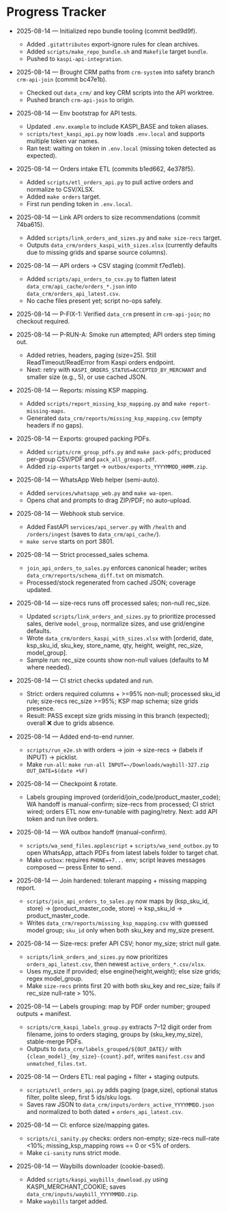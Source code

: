 # Progress Tracker

- 2025-08-14 — Initialized repo bundle tooling (commit bed9d9f).
  - Added `.gitattributes` export-ignore rules for clean archives.
  - Added `scripts/make_repo_bundle.sh` and `Makefile` target `bundle`.
  - Pushed to `kaspi-api-integration`.
 
- 2025-08-14 — Brought CRM paths from `crm-system` into safety branch `crm-api-join` (commit bc47e1b).
  - Checked out `data_crm/` and key CRM scripts into the API worktree.
  - Pushed branch `crm-api-join` to origin.

- 2025-08-14 — Env bootstrap for API tests.
  - Updated `.env.example` to include KASPI_BASE and token aliases.
  - `scripts/test_kaspi_api.py` now loads `.env.local` and supports multiple token var names.
  - Ran test: waiting on token in `.env.local` (missing token detected as expected).

- 2025-08-14 — Orders intake ETL (commits b1ed662, 4e378f5).
  - Added `scripts/etl_orders_api.py` to pull active orders and normalize to CSV/XLSX.
  - Added `make orders` target.
  - First run pending token in `.env.local`.

- 2025-08-14 — Link API orders to size recommendations (commit 74ba615).
  - Added `scripts/link_orders_and_sizes.py` and `make size-recs` target.
  - Outputs `data_crm/orders_kaspi_with_sizes.xlsx` (currently defaults due to missing grids and sparse source columns).

- 2025-08-14 — API orders → CSV staging (commit f7ed1eb).
  - Added `scripts/api_orders_to_csv.py` to flatten latest `data_crm/api_cache/orders_*.json` into `data_crm/orders_api_latest.csv`.
  - No cache files present yet; script no-ops safely.

- 2025-08-14 — P-FIX-1: Verified `data_crm` present in `crm-api-join`; no checkout required.

- 2025-08-14 — P-RUN-A: Smoke run attempted; API orders step timing out.
  - Added retries, headers, paging (size=25). Still ReadTimeout/ReadError from Kaspi orders endpoint.
  - Next: retry with `KASPI_ORDERS_STATUS=ACCEPTED_BY_MERCHANT` and smaller size (e.g., 5), or use cached JSON.

- 2025-08-14 — Reports: missing KSP mapping.
  - Added `scripts/report_missing_ksp_mapping.py` and `make report-missing-maps`.
  - Generated `data_crm/reports/missing_ksp_mapping.csv` (empty headers if no gaps).

- 2025-08-14 — Exports: grouped packing PDFs.
  - Added `scripts/crm_group_pdfs.py` and `make pack-pdfs`; produced per-group CSV/PDF and `pack_all_groups.pdf`.
  - Added `zip-exports` target → `outbox/exports_YYYYMMDD_HHMM.zip`.

- 2025-08-14 — WhatsApp Web helper (semi-auto).
  - Added `services/whatsapp_web.py` and `make wa-open`.
  - Opens chat and prompts to drag ZIP/PDF; no auto-upload.

- 2025-08-14 — Webhook stub service.
  - Added FastAPI `services/api_server.py` with `/health` and `/orders/ingest` (saves to `data_crm/api_cache/`).
  - `make serve` starts on port 3801.

- 2025-08-14 — Strict processed_sales schema.
  - `join_api_orders_to_sales.py` enforces canonical header; writes `data_crm/reports/schema_diff.txt` on mismatch.
  - Processed/stock regenerated from cached JSON; coverage updated.

- 2025-08-14 — size-recs runs off processed sales; non-null rec_size.
  - Updated `scripts/link_orders_and_sizes.py` to prioritize processed sales, derive `model_group`, normalize sizes, and use grid/engine defaults.
  - Wrote `data_crm/orders_kaspi_with_sizes.xlsx` with [orderid, date, ksp_sku_id, sku_key, store_name, qty, height, weight, rec_size, model_group].
  - Sample run: rec_size counts show non-null values (defaults to M where needed).

- 2025-08-14 — CI strict checks updated and run.
  - Strict: orders required columns + >=95% non-null; processed sku_id rule; size-recs rec_size >=95%; KSP map schema; size grids presence.
  - Result: PASS except size grids missing in this branch (expected); overall ❌ due to grids absence.

- 2025-08-14 — Added end-to-end runner.
  - `scripts/run_e2e.sh` with orders → join → size-recs → (labels if INPUT) → picklist.
  - Make `run-all`: `make run-all INPUT=~/Downloads/waybill-327.zip OUT_DATE=$(date +%F)`

- 2025-08-14 — Checkpoint & rotate.
  - Labels grouping improved (orderid/join_code/product_master_code); WA handoff is manual-confirm; size-recs from processed; CI strict wired; orders ETL now env-tunable with paging/retry. Next: add API token and run live orders.

- 2025-08-14 — WA outbox handoff (manual-confirm).
  - `scripts/wa_send_files.applescript` + `scripts/wa_send_outbox.py` to open WhatsApp, attach PDFs from latest labels folder to target chat.
  - Make `outbox`: requires `PHONE=+7...` env; script leaves messages composed — press Enter to send.

- 2025-08-14 — Join hardened: tolerant mapping + missing mapping report.
  - `scripts/join_api_orders_to_sales.py` now maps by (ksp_sku_id, store) → (product_master_code, store) → ksp_sku_id → product_master_code.
  - Writes `data_crm/reports/missing_ksp_mapping.csv` with guessed model group; `sku_id` only when both sku_key and my_size present.

- 2025-08-14 — Size-recs: prefer API CSV; honor my_size; strict null gate.
  - `scripts/link_orders_and_sizes.py` now prioritizes `orders_api_latest.csv`, then newest `active_orders_*.csv/xlsx`.
  - Uses my_size if provided; else engine(height,weight); else size grids; regex model_group.
  - Make `size-recs` prints first 20 with both sku_key and rec_size; fails if rec_size null-rate > 10%.

- 2025-08-14 — Labels grouping: map by PDF order number; grouped outputs + manifest.
  - `scripts/crm_kaspi_labels_group.py` extracts 7–12 digit order from filename, joins to orders staging, groups by (sku_key,my_size), stable-merge PDFs.
  - Outputs to `data_crm/labels_grouped/${OUT_DATE}/` with `{clean_model}_{my_size}-{count}.pdf`, writes `manifest.csv` and `unmatched_files.txt`.

- 2025-08-14 — Orders ETL: real paging + filter + staging outputs.
  - `scripts/etl_orders_api.py` adds paging (page,size), optional status filter, polite sleep, first 5 ids/sku logs.
  - Saves raw JSON to `data_crm/inputs/orders_active_YYYYMMDD.json` and normalized to both dated + `orders_api_latest.csv`.

- 2025-08-14 — CI: enforce size/mapping gates.
  - `scripts/ci_sanity.py` checks: orders non-empty; size-recs null-rate <10%; missing_ksp_mapping rows == 0 or <5% of orders.
  - Make `ci-sanity` runs strict mode.

- 2025-08-14 — Waybills downloader (cookie-based).
  - Added `scripts/kaspi_waybills_download.py` using KASPI_MERCHANT_COOKIE; saves `data_crm/inputs/waybill_YYYYMMDD.zip`.
  - Make `waybills` target added.

